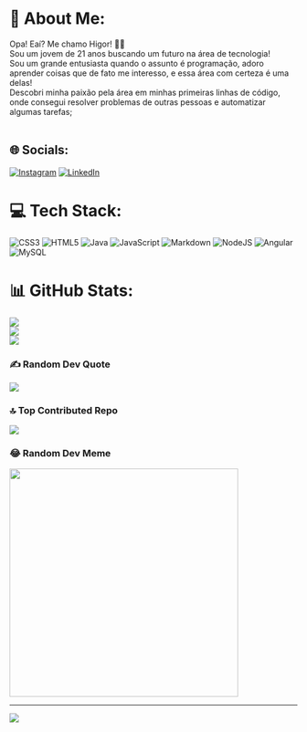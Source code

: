# 💫 About Me:
Opa! Eaí? Me chamo Higor! 👋😎<br>Sou um jovem de 21 anos buscando um futuro na área de tecnologia!<br>Sou um grande entusiasta quando o assunto é programação, adoro aprender coisas que de fato me interesso, e essa área com certeza é uma delas!<br>Descobri minha paixão pela área em minhas primeiras linhas de código, onde consegui resolver problemas de outras pessoas e automatizar algumas tarefas;<br><br>


## 🌐 Socials:
[![Instagram](https://img.shields.io/badge/Instagram-%23E4405F.svg?logo=Instagram&logoColor=white)](https://instagram.com/higormattos_) [![LinkedIn](https://img.shields.io/badge/LinkedIn-%230077B5.svg?logo=linkedin&logoColor=white)](https://linkedin.com/in/higormatoos) 

# 💻 Tech Stack:
![CSS3](https://img.shields.io/badge/css3-%231572B6.svg?style=for-the-badge&logo=css3&logoColor=white) ![HTML5](https://img.shields.io/badge/html5-%23E34F26.svg?style=for-the-badge&logo=html5&logoColor=white) ![Java](https://img.shields.io/badge/java-%23ED8B00.svg?style=for-the-badge&logo=openjdk&logoColor=white) ![JavaScript](https://img.shields.io/badge/javascript-%23323330.svg?style=for-the-badge&logo=javascript&logoColor=%23F7DF1E) ![Markdown](https://img.shields.io/badge/markdown-%23000000.svg?style=for-the-badge&logo=markdown&logoColor=white) ![NodeJS](https://img.shields.io/badge/node.js-6DA55F?style=for-the-badge&logo=node.js&logoColor=white) ![Angular](https://img.shields.io/badge/angular-%23DD0031.svg?style=for-the-badge&logo=angular&logoColor=white) ![MySQL](https://img.shields.io/badge/mysql-%2300000f.svg?style=for-the-badge&logo=mysql&logoColor=white)
# 📊 GitHub Stats:
![](https://github-readme-stats.vercel.app/api?username=HigorMatos&theme=dark&hide_border=false&include_all_commits=false&count_private=false)<br/>
![](https://github-readme-streak-stats.herokuapp.com/?user=HigorMatos&theme=dark&hide_border=false)<br/>
![](https://github-readme-stats.vercel.app/api/top-langs/?username=HigorMatos&theme=dark&hide_border=false&include_all_commits=false&count_private=false&layout=compact)

### ✍️ Random Dev Quote
![](https://quotes-github-readme.vercel.app/api?type=horizontal&theme=tokyonight)

### 🔝 Top Contributed Repo
![](https://github-contributor-stats.vercel.app/api?username=HigorMatos&limit=5&theme=tokyonight&combine_all_yearly_contributions=true)

### 😂 Random Dev Meme
<img src='https://randommeme-five.vercel.app/' style="height: 400px;"/>

---
[![](https://visitcount.itsvg.in/api?id=HigorMatos&icon=2&color=1)](https://visitcount.itsvg.in)

<!-- Proudly created with GPRM ( https://gprm.itsvg.in ) -->
